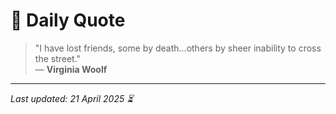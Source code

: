 # 📜 Daily Quote

> "I have lost friends, some by death...others by sheer inability to cross the street."  
> — **Virginia Woolf**

---

_Last updated: 21 April 2025 ⏳_
